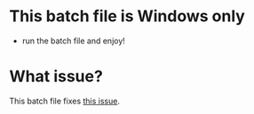# This batch file is Windows only
- run the batch file and enjoy!

# What issue?
This batch file fixes [this issue](https://community.brave.com/t/brave-stopped-blocking-ads/538720).
